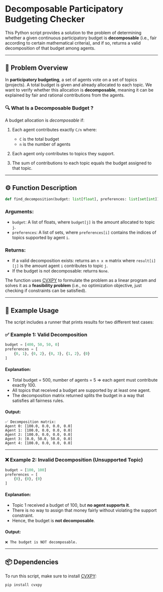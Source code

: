 

# Decomposable Participatory Budgeting Checker 

This Python script provides a solution to the problem of determining whether a given continuous participatory budget is **decomposable** (i.e., fair according to certain mathematical criteria), and if so, returns a valid decomposition of that budget among agents.

---

## 📘 Problem Overview

In **participatory budgeting**, a set of agents vote on a set of topics (projects). A total budget is given and already allocated to each topic. We want to verify whether this allocation is **decomposable**, meaning it can be explained by fair and rational contributions from the agents.

### 🔍 What Is a Decomposable Budget ?

A budget allocation is *decomposable* if:

1. Each agent contributes exactly `C/n` where:
   - `C` is the total budget
   - `n` is the number of agents

2. Each agent only contributes to topics they support.

3. The sum of contributions to each topic equals the budget assigned to that topic.

---

## ⚙️ Function Description

```python
def find_decomposition(budget: list[float], preferences: list[set[int]]) -> Optional[list[list[float]]]
````

### Arguments:

* `budget`: A list of floats, where `budget[j]` is the amount allocated to topic `j`.
* `preferences`: A list of sets, where `preferences[i]` contains the indices of topics supported by agent `i`.

### Returns:

* If a valid decomposition exists: returns an `n x m` matrix where `result[i][j]` is the amount agent `i` contributes to topic `j`.
* If the budget is not decomposable: returns `None`.

The function uses [CVXPY](https://www.cvxpy.org/) to formulate the problem as a linear program and solves it as a **feasibility problem** (i.e., no optimization objective, just checking if constraints can be satisfied).

---

## 🧪 Example Usage

The script includes a runner that prints results for two different test cases:

### ✅ Example 1: Valid Decomposition

```python
budget = [400, 50, 50, 0]
preferences = [
    {0, 1}, {0, 2}, {0, 3}, {1, 2}, {0}
]
```

#### Explanation:

* Total budget = 500, number of agents = 5 ⇒ each agent must contribute exactly 100.
* All topics that received a budget are supported by at least one agent.
* The decomposition matrix returned splits the budget in a way that satisfies all fairness rules.

#### Output:

```
✅ Decomposition matrix:
Agent 0: [100.0, 0.0, 0.0, 0.0]
Agent 1: [100.0, 0.0, 0.0, 0.0]
Agent 2: [100.0, 0.0, 0.0, 0.0]
Agent 3: [0.0, 50.0, 50.0, 0.0]
Agent 4: [100.0, 0.0, 0.0, 0.0]
```

---

### ❌ Example 2: Invalid Decomposition (Unsupported Topic)

```python
budget = [100, 100]
preferences = [
    {0}, {0}, {0}
]
```

#### Explanation:

* Topic 1 received a budget of 100, but **no agent supports it**.
* There is no way to assign that money fairly without violating the support constraint.
* Hence, the budget is **not decomposable**.

#### Output:

```
❌ The budget is NOT decomposable.
```

---

## 📦 Dependencies

To run this script, make sure to install [CVXPY](https://www.cvxpy.org/):

```bash
pip install cvxpy
```
